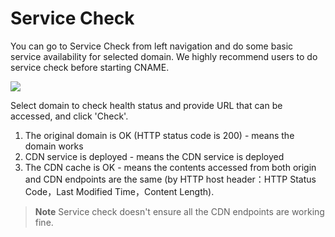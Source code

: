# Service Check

You can go to Service Check from left navigation and do some basic service availability for selected domain. We highly recommend users to do service check before starting CNAME.

![][1]

Select domain to check health status and provide URL that can be accessed, and click 'Check'.

1. The original domain is OK (HTTP status code is 200) - means the domain works
2. CDN service is deployed - means the CDN service is deployed
3. The CDN cache is OK - means the contents accessed from both origin and CDN endpoints are the same (by HTTP host header：HTTP Status Code，Last Modified Time，Content Length).

>**Note**
>Service check doesn't ensure all the CDN endpoints are working fine.

 [1]: ./images/service-check.png

